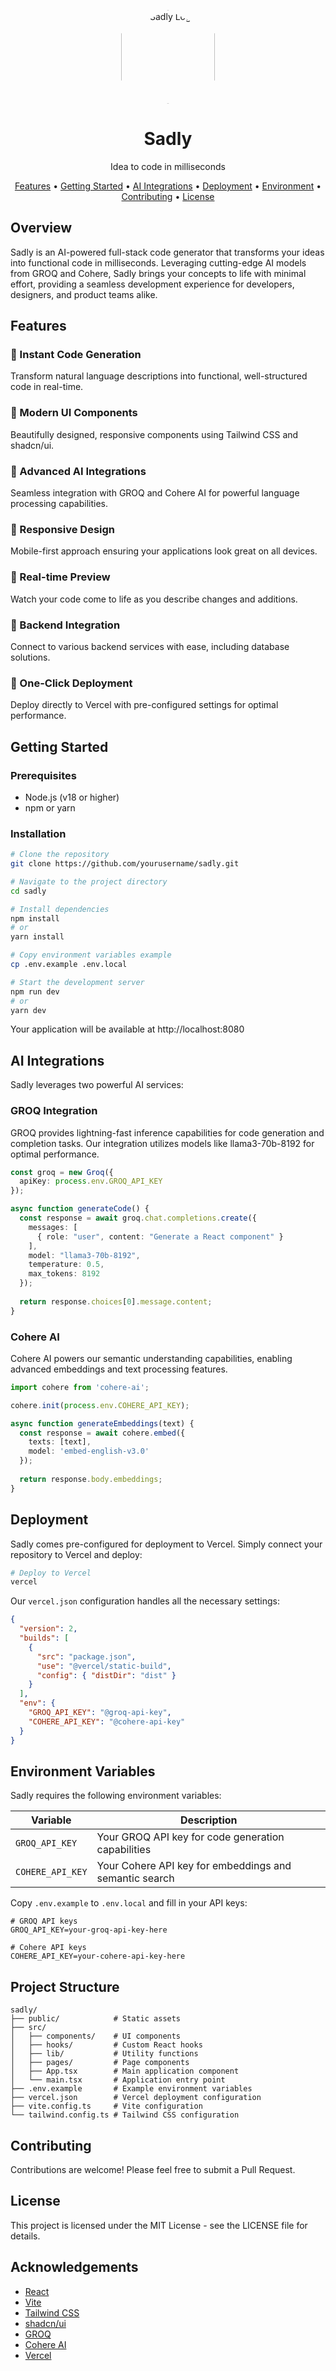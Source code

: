 
<p align="center">
  <img src="IMG_4080.png" alt="Sadly Logo" width="150" height="150" style="clip-path: polygon(50% 0%, 100% 25%, 100% 75%, 50% 100%, 0% 75%, 0% 25%);" />
</p>

<h1 align="center">Sadly</h1>
<p align="center">Idea to code in milliseconds</p>

<p align="center">
  <a href="#features">Features</a> •
  <a href="#getting-started">Getting Started</a> •
  <a href="#ai-integrations">AI Integrations</a> •
  <a href="#deployment">Deployment</a> •
  <a href="#environment-variables">Environment</a> •
  <a href="#contributing">Contributing</a> •
  <a href="#license">License</a>
</p>

## Overview

Sadly is an AI-powered full-stack code generator that transforms your ideas into functional code in milliseconds. Leveraging cutting-edge AI models from GROQ and Cohere, Sadly brings your concepts to life with minimal effort, providing a seamless development experience for developers, designers, and product teams alike.

## Features

### 🚀 Instant Code Generation
Transform natural language descriptions into functional, well-structured code in real-time.

### 🎨 Modern UI Components
Beautifully designed, responsive components using Tailwind CSS and shadcn/ui.

### 🧠 Advanced AI Integrations
Seamless integration with GROQ and Cohere AI for powerful language processing capabilities.

### 📱 Responsive Design
Mobile-first approach ensuring your applications look great on all devices.

### 🔄 Real-time Preview
Watch your code come to life as you describe changes and additions.

### 🔌 Backend Integration
Connect to various backend services with ease, including database solutions.

### 🚢 One-Click Deployment
Deploy directly to Vercel with pre-configured settings for optimal performance.

## Getting Started

### Prerequisites
- Node.js (v18 or higher)
- npm or yarn

### Installation

```bash
# Clone the repository
git clone https://github.com/yourusername/sadly.git

# Navigate to the project directory
cd sadly

# Install dependencies
npm install
# or
yarn install

# Copy environment variables example
cp .env.example .env.local

# Start the development server
npm run dev
# or
yarn dev
```

Your application will be available at http://localhost:8080

## AI Integrations

Sadly leverages two powerful AI services:

### GROQ Integration

GROQ provides lightning-fast inference capabilities for code generation and completion tasks. Our integration utilizes models like llama3-70b-8192 for optimal performance.

```typescript
const groq = new Groq({ 
  apiKey: process.env.GROQ_API_KEY 
});

async function generateCode() {
  const response = await groq.chat.completions.create({
    messages: [
      { role: "user", content: "Generate a React component" }
    ],
    model: "llama3-70b-8192",
    temperature: 0.5,
    max_tokens: 8192
  });
  
  return response.choices[0].message.content;
}
```

### Cohere AI

Cohere AI powers our semantic understanding capabilities, enabling advanced embeddings and text processing features.

```typescript
import cohere from 'cohere-ai';

cohere.init(process.env.COHERE_API_KEY);

async function generateEmbeddings(text) {
  const response = await cohere.embed({
    texts: [text],
    model: 'embed-english-v3.0'
  });
  
  return response.body.embeddings;
}
```

## Deployment

Sadly comes pre-configured for deployment to Vercel. Simply connect your repository to Vercel and deploy:

```bash
# Deploy to Vercel
vercel
```

Our `vercel.json` configuration handles all the necessary settings:

```json
{
  "version": 2,
  "builds": [
    {
      "src": "package.json",
      "use": "@vercel/static-build",
      "config": { "distDir": "dist" }
    }
  ],
  "env": {
    "GROQ_API_KEY": "@groq-api-key",
    "COHERE_API_KEY": "@cohere-api-key"
  }
}
```

## Environment Variables

Sadly requires the following environment variables:

| Variable | Description |
|----------|-------------|
| `GROQ_API_KEY` | Your GROQ API key for code generation capabilities |
| `COHERE_API_KEY` | Your Cohere API key for embeddings and semantic search |

Copy `.env.example` to `.env.local` and fill in your API keys:

```
# GROQ API keys
GROQ_API_KEY=your-groq-api-key-here

# Cohere API keys
COHERE_API_KEY=your-cohere-api-key-here
```

## Project Structure

```
sadly/
├── public/            # Static assets
├── src/
│   ├── components/    # UI components
│   ├── hooks/         # Custom React hooks
│   ├── lib/           # Utility functions
│   ├── pages/         # Page components
│   ├── App.tsx        # Main application component
│   └── main.tsx       # Application entry point
├── .env.example       # Example environment variables
├── vercel.json        # Vercel deployment configuration
├── vite.config.ts     # Vite configuration
└── tailwind.config.ts # Tailwind CSS configuration
```

## Contributing

Contributions are welcome! Please feel free to submit a Pull Request.

## License

This project is licensed under the MIT License - see the LICENSE file for details.

## Acknowledgements

- [React](https://reactjs.org/)
- [Vite](https://vitejs.dev/)
- [Tailwind CSS](https://tailwindcss.com/)
- [shadcn/ui](https://ui.shadcn.com/)
- [GROQ](https://groq.com/)
- [Cohere AI](https://cohere.ai/)
- [Vercel](https://vercel.com/)
